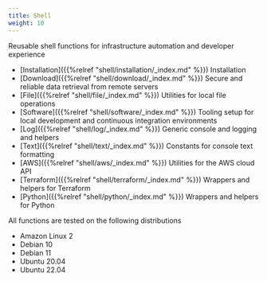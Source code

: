 ```yaml
---
title: Shell
weight: 10
---
```


Reusable shell functions for infrastructure automation and developer experience 

* [Installation]({{%relref "shell/installation/_index.md" %}}) Installation
* [Download]({{%relref "shell/download/_index.md" %}}) Secure and reliable data retrieval from remote servers
* [File]({{%relref "shell/file/_index.md" %}}) Utilities for local file operations
* [Software]({{%relref "shell/software/_index.md" %}}) Tooling setup for local development and continuous integration environments
* [Log]({{%relref "shell/log/_index.md" %}}) Generic console and logging and helpers
* [Text]({{%relref "shell/text/_index.md" %}}) Constants for console text formatting
* [AWS]({{%relref "shell/aws/_index.md" %}}) Utilities for the AWS cloud API
* [Terraform]({{%relref "shell/terraform/_index.md" %}}) Wrappers and helpers for Terraform
* [Python]({{%relref "shell/python/_index.md" %}}) Wrappers and helpers for Python

All functions are tested on the following distributions

* Amazon Linux 2
* Debian 10
* Debian 11
* Ubuntu 20.04 
* Ubuntu 22.04

